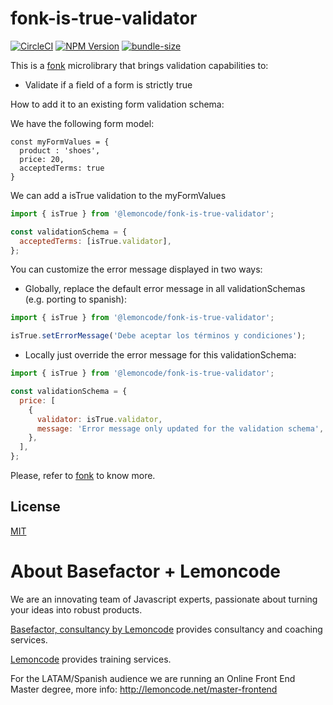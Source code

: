 # fonk-is-true-validator

[![CircleCI](https://badgen.net/github/status/Lemoncode/fonk-is-true-validator/master/ci?icon=circleci&label=circleci)](https://circleci.com/gh/Lemoncode/fonk-is-true-validator/tree/master)
[![NPM Version](https://badgen.net/npm/v/@lemoncode/fonk-is-true-validator?icon=npm&label=npm)](https://www.npmjs.com/package/@lemoncode/fonk-is-true-validator)
[![bundle-size](https://badgen.net/bundlephobia/min/@lemoncode/fonk-is-true-validator)](https://bundlephobia.com/result?p=@lemoncode/fonk-is-true-validator)

This is a [fonk](https://github.com/Lemoncode/fonk) microlibrary that brings validation capabilities to:

- Validate if a field of a form is strictly true

How to add it to an existing form validation schema:

We have the following form model:

```
const myFormValues = {
  product : 'shoes',
  price: 20,
  acceptedTerms: true
}
```

We can add a isTrue validation to the myFormValues

```javascript
import { isTrue } from '@lemoncode/fonk-is-true-validator';

const validationSchema = {
  acceptedTerms: [isTrue.validator],
};
```

You can customize the error message displayed in two ways:

- Globally, replace the default error message in all validationSchemas (e.g. porting to spanish):

```javascript
import { isTrue } from '@lemoncode/fonk-is-true-validator';

isTrue.setErrorMessage('Debe aceptar los términos y condiciones');
```

- Locally just override the error message for this validationSchema:

```javascript
import { isTrue } from '@lemoncode/fonk-is-true-validator';

const validationSchema = {
  price: [
    {
      validator: isTrue.validator,
      message: 'Error message only updated for the validation schema',
    },
  ],
};
```

Please, refer to [fonk](https://github.com/Lemoncode/fonk) to know more.

## License

[MIT](./LICENSE)

# About Basefactor + Lemoncode

We are an innovating team of Javascript experts, passionate about turning your ideas into robust products.

[Basefactor, consultancy by Lemoncode](http://www.basefactor.com) provides consultancy and coaching services.

[Lemoncode](http://lemoncode.net/services/en/#en-home) provides training services.

For the LATAM/Spanish audience we are running an Online Front End Master degree, more info: http://lemoncode.net/master-frontend
